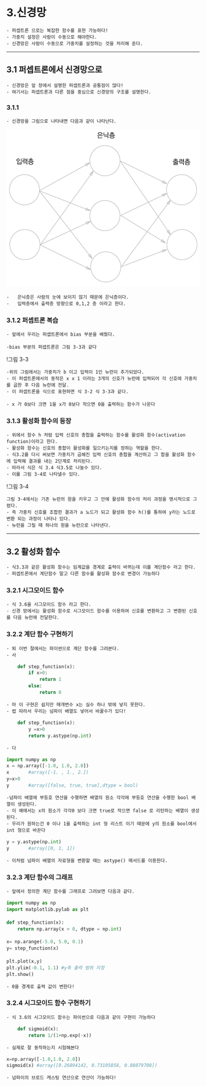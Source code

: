 #   3.신경망

    - 퍼셉트론 으로는 복잡한 함수를 표현 가능하다!
    - 가중치 설정은 사람이 수동으로 해야한다.
    - 신경망은 사람이 수동으로 가중치를 설정하는 것을 처리해 준다.


***

##  3.1 퍼셉트론에서 신경망으로

    - 신경망은 앞 장에서 설명한 퍼셉트론과 공통점이 많다!
    - 여기서는 퍼셉트론과 다른 점을 중심으로 신경망의 구조를 설명한다.

### 3.1.1

    - 신경망을 그림으로 나타내면 다음과 같이 나타난다.


![neural_network](./img/equations_and_figures/deep_learning_images/fig%203-1.png)

    -   은닉층은 사람의 눈에 보이지 않기 때문에 은닉층이다.
    -   입력층에서 출력층 방향으로 0,1,2 층 이라고 한다.

### 3.1.2 퍼셉트론 복습

    - 앞에서 우리는 퍼셉트론에서 bias 부분을 배웠다. 

    -bias 부분의 퍼셉트론은 그림 3-3과 같다

!그림 3-3

    -위의 그림에서는 가중치가 b 이고 입력이 1인 뉴런이 추가되었다.
    - 이 퍼셉트론에서의 동작은 x x 1 이라는 3개의 신호가 뉴런에 입력되어 각 신호에 가중치를 곱한 후 다음 뉴런에 전달.
    - 이 퍼셉트론을 식으로 표현하면 식 3-2 식 3-3과 같다.

    - x 가 0보다 크면 1을 x가 0보다 작으면 0을 출력하는 함수가 나온다

### 3.1.3 활성화 함수의 등장

    - 위에서 함수 h 처럼 입력 신호의 총합을 출력하는 함수를 활성화 함수(activation function)이라고 한다.
    - 활성화 함수는 신호의 총합이 활성화를 일으키는지를 정하는 역할을 한다.
    - 식3.2를 다시 써보면 가중치가 곱해진 입력 신호의 총합을 계산하고 그 합을 활성화 함수에 입력해 결과를 내는 2단계로 처리된다.
    - 따라서 식은 식 3.4 식3.5로 나눌수 있다.
    - 이를 그림 3-4로 나타낼수 있다.
!그림 3-4

    그림 3-4에서는 기존 뉴런의 원을 키우고 그 안에 활성화 함수의 처리 과정을 명시적으로 그렸다.
    - 즉 가중치 신호를 조합한 결과가 a 노드가 되고 활성화 함수 h()를 통하여 y라는 노드로 변환 되는 과정이 나타나 있다.
    - 뉴런을 그릴 때 하나의 원을 뉴런으로 나타낸다.


***

##  3.2 활성화 함수

    - 식3.3과 같은 활성화 함수는 임계값을 경계로 출력이 바뀌는데 이를 계단함수 라고 한다.
    - 퍼셉트론에서 계단함수 말고 다른 함수를 활성화 함수로 변경이 가능하다

### 3.2.1 시그모이드 함수

    - 식 3.6을 시그모이드 함수 라고 한다.
    - 신경 망에서는 활성화 함수로 시그모이드 함수를 이용하여 신호를 변환하고 그 변환된 신호를 다음 뉴런에 전달한다.

### 3.2.2 계단 함수 구현하기

    - 퇴 이번 절에서는 파이썬으로 계단 함수를 그려본다.
    - 사

```python
    def step_function(x):
        if x>0:
            return 1
        else:
            return 0
```
    - 마 이 구현은 쉽지만 매개변수 x는 실수 하나 밖에 넣지 못한다.
    - 렵 따라서 우리는 넘파이 배열도 넣어서 바꿀수가 있다!
```python
    def step_function(x):
        y =x>0
        return y.astype(np.int)
```   
    - 다
```python
import numpy as np
x = np.array([-1.0, 1.0, 2.0])
x       #array([-1. , 1., 2.])
y=x>0
y       #array([false, true, true],dtype = bool)

```
    -넘파이 배열에 부등호 연산을 수행하면 배열의 원소 각각에 부등호 연산을 수행한 bool 배열이 생성된다.
    - 이 예에서는 x의 원소가 각각0 보다 크면 true로 작으면 false 로 리턴하는 배열이 생성된다.
    - 우리가 원하는건 0 이나 1을 출력하는 int 형 리스트 이기 때문에 y의 원소를 bool에서 int 형으로 바꾼다

```python
y = y.astype(np.int)
y       #array([0, 1, 1])
```
    - 이처럼 넘파이 배열의 자료형을 변환할 때는 astype() 메서드를 이용한다.

### 3.2.3 계단 함수의 그래프

    - 앞에서 정의한 계단 함수를 그래프로 그려보면 다음과 같다.

```python
import numpy as np
import matplotlib.pylab as plt

def step_function(x):
    return np.array(x > 0, dtype = np.int)

x= np.arange(-5.0, 5.0, 0.1)
y= step_function(x)

plt.plot(x,y)
plt.ylim(-0.1, 1.1) #y축 출력 범위 지정
plt.show()
```

    - 0을 경계로 출력 값이 변한다!


### 3.2.4 시그모이드 함수 구현하기

    - 식 3.6의 시그모이드 함수는 파이썬으로 다음과 같이 구현이 가능하다

```python
    def sigmoid(x):
        return 1/(1+np.exp(-x))
```

    - 실제로 잘 동작하는지 시험해본다

```python
x=np.array([-1.0,1.0, 2.0])
sigmoid(x) #array([0.26894142, 0.73105858, 0.88079708])


```
    - 넘파이의 브로드 캐스팅 연산으로 연산이 가능하다!


